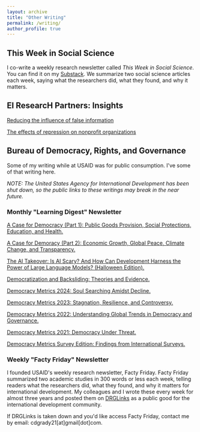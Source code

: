 ```yaml
---
layout: archive
title: "Other Writing"
permalink: /writing/
author_profile: true
---
```


## This Week in Social Science

I co-write a weekly research newsletter called _This Week in Social Science_.  You can find it on my [Substack](https://substack.com/@cdgrady21). We summarize two social science articles each week, saying what the researchers did, what they found, and why it matters.

## EI ResearcH Partners: Insights

[Reducing the influence of false information](https://www.eiresearchpartners.com/insights/reducing-the-influence-of-false-information)

[The effects of repression on nonprofit organizations](https://www.eiresearchpartners.com/insights/the-effects-of-repression-on-nonprofit-organizations)

## Bureau of Democracy, Rights, and Governance

Some of my writing while at USAID was for public consumption. I've some of that writing here.

*NOTE: The United States Agency for International Development has been shut down, so the public links to these writings may break in the near future.*

### Monthly "Learning Digest" Newsletter
[A Case for Democracy (Part 1): Public Goods Provision, Social Protections, Education, and Health.](https://content.govdelivery.com/accounts/USAIDHQ/bulletins/33a5081)

[A Case for Demoracy (Part 2): Economic Growth, Global Peace, Climate Change, and Transparency.](https://content.govdelivery.com/accounts/USAIDHQ/bulletins/33d2f61)

[The AI Takeover: Is AI Scary? And How Can Development Harness the Power of Large Language Models? (Halloween Edition).](https://www.ictworks.org/wp-content/uploads/2023/10/DRG-Learning-Digest.pdf)

[Democratization and Backsliding: Theories and Evidence.](https://www.drglinks.org/sites/default/files/2024-02/LER%20II%20CB002%20Learning%20Digest%20%2324%20Democratization%20FINAL.docx.pdf)

[Democracy Metrics 2024: Soul Searching Amidst Decline.](https://content.govdelivery.com/accounts/USAIDHQ/bulletins/3a4ce89)

[Democracy Metrics 2023: Stagnation, Resilience, and Controversy.](https://content.govdelivery.com/accounts/USAIDHQ/bulletins/361ab25)

[Democracy Metrics 2022: Understanding Global Trends in Democracy and Governance.](https://content.govdelivery.com/accounts/USAIDHQ/bulletins/32591ab)

[Democracy Metrics 2021: Democracy Under Threat.](https://www.drglinks.org/learning-digest/annual-democracy-metrics-2021)

[Democracy Metrics Survey Edition: Findings from International Surveys.](https://www.drglinks.org/learning-digest/findings-international-surveys-2021)


### Weekly "Facty Friday" Newsletter

I founded USAID's weekly research newsletter, Facty Friday. Facty Friday summarized two academic studies in 300 words or less each week, telling readers what the researchers did, what they found, and why it matters for international development. My colleagues and I wrote these every week for almost three years and posted them on [DRGLinks](https://www.drglinks.org/facty-friday/) as a public good for the international development community.

If DRGLinks is taken down and you'd like access Facty Friday, contact me by email: cdgrady21[at]gmail[dot]com.
